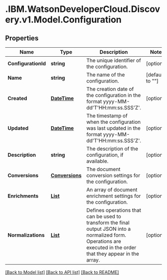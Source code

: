 # .IBM.WatsonDeveloperCloud.Discovery.v1.Model.Configuration
## Properties

Name | Type | Description | Notes
------------ | ------------- | ------------- | -------------
**ConfigurationId** | **string** | The unique identifier of the configuration. | [optional] 
**Name** | **string** | The name of the configuration. | [default to ""]
**Created** | [**DateTime**](DateTime.md) | The creation date of the configuration in the format yyyy-MM-dd'T'HH:mm:ss.SSS'Z'. | [optional] 
**Updated** | [**DateTime**](DateTime.md) | The timestamp of when the configuration was last updated in the format yyyy-MM-dd'T'HH:mm:ss.SSS'Z'. | [optional] 
**Description** | **string** | The description of the configuration, if available. | [optional] 
**Conversions** | [**Conversions**](Conversions.md) | The document conversion settings for the configuration. | [optional] 
**Enrichments** | [**List<Enrichment>**](Enrichment.md) | An array of document enrichment settings for the configuration. | [optional] 
**Normalizations** | [**List<NormalizationOperation>**](NormalizationOperation.md) | Defines operations that can be used to transform the final output JSON into a normalized form. Operations are executed in the order that they appear in the array. | [optional] 

[[Back to Model list]](../README.md#documentation-for-models) [[Back to API list]](../README.md#documentation-for-api-endpoints) [[Back to README]](../README.md)

